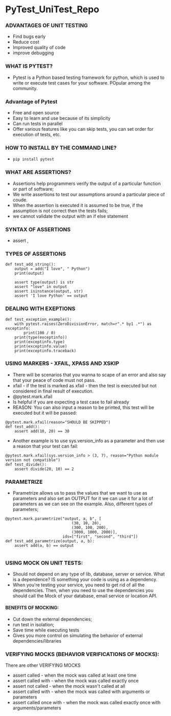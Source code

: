 # PyTest_UniTest_Repo

### ADVANTAGES OF UNIT TESTING

- Find bugs early
- Reduce cost
- Improved quality of code
- improve debugging

### WHAT IS PYTEST?

- Pytest is a Python based testing framework for python, which is used to write or execute test cases for your software. POpular among the community.

### Advantage of Pytest

- Free and open source
- Easy to learn and use because of its simplicity
- Can run tests in parallel
- Offer various features like you can skip tests, you can set order for execution of tests, etc.

### HOW TO INSTALL BY THE COMMAND LINE?

- `pip install pytest`

### WHAT ARE ASSERTIONS?

- Assertions help programmers verify the output of a particular function or part of software;
- We write assertions to test our assumptions around a particular piece of coude.
- When the assertion is executed it is assumed to be true, if the assumption is not correct then the tests fails;
- we cannot validate the output with an if else statement

### SYNTAX OF ASSERTIONS

- assert <condition>, <message>

### TYPES OF ASSERTIONS

```
def test_add_string():
    output = add("I love", " Python")
    print(output)

    assert type(output) is str
    assert "love" in output
    assert isinstance(output, str)
    assert 'I love Python' == output
```

### DEALING WITH EXEPTIONS

```
def test_exception_example():
    with pytest.raises(ZeroDivisionError, match=r".* by1 .*") as exceptinfo:
        print(100 / 0)
    print(type(exceptinfo))
    print(exceptinfo.type)
    print(exceptinfo.value)
    print(exceptinfo.traceback)
```

### USING MARKERS - XFAIL, XPASS AND XSKIP
    
- There will be scenarios that you wanna to scape of an error and also say that your peace of code must not pass.
- xfail - if the test is marked as xfail - then the test is executed but not considered in final result of execution.
- @pytest.mark.xfail
- Is helpful if you are expecting a test case to fail already
- REASON: You can also input a reason to be printed, this test will be executed but it will be passed:
    
```
@pytest.mark.xfail(reason="SHOULD BE SKIPPED")
def test_add():
    assert add(10, 20) == 30
```

- Another example is to use sys.version_info as a parameter and then use a reason that your test can fail:
    
```
@pytest.mark.xfail(sys.version_info > (3, 7), reason="Python module version not compatible")
def test_divide():
    assert divide(20, 10) == 2   
```

### PARAMETRIZE

- Parametrize allows us to pass the values that we want to use as parameters and also set an OUTPUT for it we can use it for a lot of parameters as we can see on the example. Also, different types of parameters;
    
```
@pytest.mark.parametrize("output, a, b", [
                             (30, 10, 20),
                             (300, 100, 200),
                             (3000, 1000, 2000)],
                         ids=["first", "second", "third"])
def test_add_parametrize(output, a, b):
    assert add(a, b) == output
    
```

### USING MOCK ON UNIT TESTS:
    
- Should not depend on any type of lib, database, server or service. What is a dependence? IS something your
code is using as a dependency.
- When you're testing your service, you need to get rid of all the dependencies. Then, when you need to use the
dependencies you should call the Mock of your database, email service or location API.
    

#### BENEFITS OF MOCKING:
    
- Cut down the external dependencies;
- run test in isolation;
- Save time while executing tests
- Gives you more control on simulating the behavior of external dependencies/libraries
    
### VERIFYING MOCKS (BEHAVIOR VERIFICATIONS OF MOCKS):
    
There are other VERIFYING MOCKS
- assert called - when the mock was called at least one time
- assert called with - when the mock was called exactly once
- assert not called - when the mock wasn't called at all
- assert called with - when the mock was called with arguments or parameters
- assert called once with - when the mock was called exactly once with arguments/parameters
